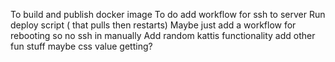 To build and publish docker image
To do add workflow for ssh to server
Run deploy script ( that pulls then restarts)
Maybe just add a workflow for rebooting so no ssh in manually
Add random kattis functionality
add other fun stuff maybe css value getting?
